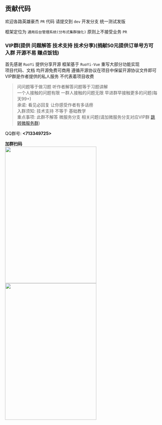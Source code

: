 ## 贡献代码

欢迎各路英雄豪杰 `PR` 代码 请提交到 `dev` 开发分支 统一测试发版

框架定位为 `通用后台管理系统(分布式集群强化)` 原则上不接受业务 `PR`

### VIP群(提供 问题解答 技术支持 技术分享)(捐献50元提供订单号方可入群 开源不易 赚点饭钱)

首先感谢 `RuoYi` 提供分享开源 框架基于 `RuoYi-Vue` 重写大部分功能实现<br>
项目代码、文档 均开源免费可商用 遵循开源协议在项目中保留开源协议文件即可<br>
VIP群是作者提供的私人服务 不代表着项目收费

> 问问题等于做习题 听作者解答问题等于习题讲解<br>
> 一个人接触的问题有限 一群人接触的问题无限 早进群早接触更多的问题(每天99+)<br>
> 承诺: 看见必回复 让你感受作者有多话痨<br>
> 入群须知: 技术支持 不等于 基础教学<br>
> 重点事项: 此群不解答 微服务分支 相关问题(请加微服务分支对应VIP群 [跳转微服务群](https://gitee.com/JavaLionLi/RuoYi-Cloud-Plus/wikis/pages?sort_id=5303321&doc_id=2056143))

QQ群号: **<713349725>**

**加群扫码**<br>
<img src="https://foruda.gitee.com/images/1664426156617067495/e8937148_1766278.jpeg" width="300px" height="450px" /><img src="https://foruda.gitee.com/images/1664426221966906609/3eabec88_1766278.jpeg" width="300px" height="450px" />

